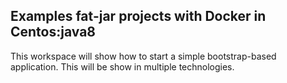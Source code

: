 ## Examples fat-jar projects with Docker in Centos:java8
This workspace will show how to start a simple bootstrap-based application. This will be show in multiple technologies.

